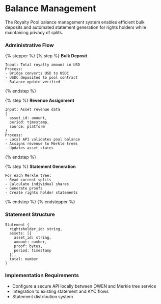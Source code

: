 # Balance Management

The Royalty Pool balance management system enables efficient bulk deposits and automated statement generation for rights holders while maintaining privacy of splits.

### Administrative Flow

{% stepper %}
{% step %}
**Bulk Deposit**

```
Input: Total royalty amount in USD
Process:
- Bridge converts USD to USDC
- USDC deposited to pool contract
- Balance update verified
```
{% endstep %}

{% step %}
**Revenue Assignment**

```
Input: Asset revenue data
{
  asset_id: amount,
  period: timestamp,
  source: platform
}
Process:
- Local API validates pool balance
- Assigns revenue to Merkle trees
- Updates asset states
```
{% endstep %}

{% step %}
**Statement Generation**

```
For each Merkle tree:
- Read current splits
- Calculate individual shares
- Generate proofs
- Create rights holder statements
```
{% endstep %}
{% endstepper %}

### Statement Structure

```
Statement {
  rightsholder_id: string,
  assets: [{
    asset_id: string,
    amount: number,
    proof: bytes,
    period: timestamp
  }],
  total: number
}
```

### Implementation Requirements

* Configure a secure API locally between OWEN and Merkle tree service
* Integration to existing statement and KYC flows
* Statement distribution system
